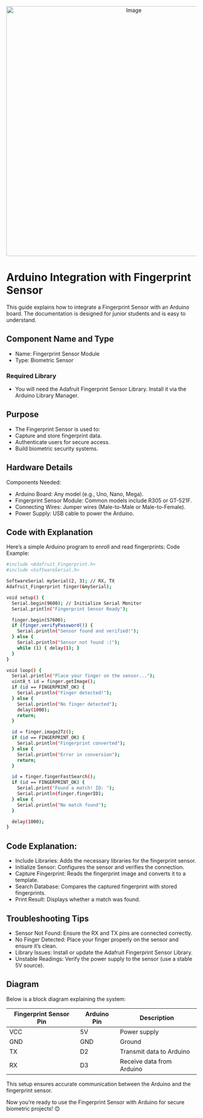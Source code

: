 <div align="center">
  <img width="659" alt="Image" src="https://github.com/user-attachments/assets/5c8d7a11-51a1-4184-bf30-c8d81373ee44" />
</div>


# Arduino Integration with Fingerprint Sensor
This guide explains how to integrate a Fingerprint Sensor with an Arduino board. The documentation is designed for junior students and is easy to understand.

## Component Name and Type
* Name: Fingerprint Sensor Module
* Type: Biometric Sensor
### Required Library
* You will need the Adafruit Fingerprint Sensor Library. Install it via the Arduino Library Manager.

## Purpose
* The Fingerprint Sensor is used to:
* Capture and store fingerprint data.
* Authenticate users for secure access.
* Build biometric security systems.

## Hardware Details
Components Needed:
* Arduino Board: Any model (e.g., Uno, Nano, Mega).
* Fingerprint Sensor Module: Common models include R305 or GT-521F.
* Connecting Wires: Jumper wires (Male-to-Male or Male-to-Female).
* Power Supply: USB cable to power the Arduino.

## Code with Explanation
Here’s a simple Arduino program to enroll and read fingerprints:
Code Example:
```bash
#include <Adafruit_Fingerprint.h>
#include <SoftwareSerial.h>

SoftwareSerial mySerial(2, 3); // RX, TX
Adafruit_Fingerprint finger(&mySerial);

void setup() {
  Serial.begin(9600); // Initialize Serial Monitor
  Serial.println("Fingerprint Sensor Ready");

  finger.begin(57600);
  if (finger.verifyPassword()) {
    Serial.println("Sensor found and verified!");
  } else {
    Serial.println("Sensor not found :(");
    while (1) { delay(1); }
  }
}

void loop() {
  Serial.println("Place your finger on the sensor...");
  uint8_t id = finger.getImage();
  if (id == FINGERPRINT_OK) {
    Serial.println("Finger detected!");
  } else {
    Serial.println("No finger detected");
    delay(1000);
    return;
  }

  id = finger.image2Tz();
  if (id == FINGERPRINT_OK) {
    Serial.println("Fingerprint converted");
  } else {
    Serial.println("Error in conversion");
    return;
  }

  id = finger.fingerFastSearch();
  if (id == FINGERPRINT_OK) {
    Serial.print("Found a match! ID: ");
    Serial.println(finger.fingerID);
  } else {
    Serial.println("No match found");
  }

  delay(1000);
}
```
## Code Explanation:
* Include Libraries: Adds the necessary libraries for the fingerprint sensor.
* Initialize Sensor: Configures the sensor and verifies the connection.
* Capture Fingerprint: Reads the fingerprint image and converts it to a template.
* Search Database: Compares the captured fingerprint with stored fingerprints.
* Print Result: Displays whether a match was found.

## Troubleshooting Tips
* Sensor Not Found: Ensure the RX and TX pins are connected correctly.
* No Finger Detected: Place your finger properly on the sensor and ensure it’s clean.
* Library Issues: Install or update the Adafruit Fingerprint Sensor Library.
* Unstable Readings: Verify the power supply to the sensor (use a stable 5V source).

## Diagram
Below is a block diagram explaining the system:

|Fingerprint Sensor Pin  |  Arduino Pin  |  Description  |
|------------------------|---------------|---------------|
|VCC                     |5V              |Power supply|
|GND                      |GND            |Ground|
|TX                    |D2        |Transmit data to Arduino|
|RX          |D3              |Receive data from Arduino|


This setup ensures accurate communication between the Arduino and the fingerprint sensor.

Now you’re ready to use the Fingerprint Sensor with Arduino for secure biometric projects! 😊

